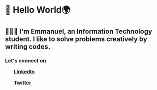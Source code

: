 <h1>🙌 Hello World🌍</h1>
<h2>👨‍💻👨‍ I'm Emmanuel, an Information Technology student. I like to solve problems creatively by writing codes.</h2>
<h3>
Let's connect on

<ol><a href="https://www.linkedin.com/in/agboola-emmanuel-ab0196224/?lipi=urn%3Ali%3Apage%3Ad_flagship3_profile_view_base%3B5Boi%2Fcy%2BQNiRMheQxk%2BBiQ%3D%3D">LinkedIn</a></ol>
<ol><a href="https://twitter.com/Tom_Agboola">Twitter</a></ol>
</h3>
